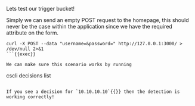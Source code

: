 Lets test our trigger bucket!

Simply we can send an empty POST request to the homepage, this should never be the case within the application since we have the required attribute on the form.

```
curl -X POST --data "username=&password=" http://127.0.0.1:3000/ > /dev/null 2>&1
```{{exec}}

We can make sure this scenario works by running
```
cscli decisions list
```{{exec}}

If you see a decision for `10.10.10.10`{{}} then the detection is working correctly!
